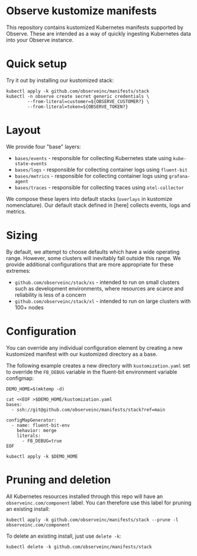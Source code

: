 # Observe kustomize manifests

This repository contains kustomized Kubernetes manifests supported by Observe.
These are intended as a way of quickly ingesting Kubernetes data into your
Observe instance.

# Quick setup

Try it out by installing our kustomized stack:

```
kubectl apply -k github.com/observeinc/manifests/stack
kubectl -n observe create secret generic credentials \
        --from-literal=customer=${OBSERVE_CUSTOMER?} \
        --from-literal=token=${OBSERVE_TOKEN?}
```

# Layout 

We provide four "base" layers:

- `bases/events` - responsible for collecting Kubernetes state using `kube-state-events`
- `bases/logs` - responsible for collecting container logs using `fluent-bit`
- `bases/metrics` - responsible for collecting container logs using `grafana-agent`
- `bases/traces` - responsible for collecting traces using `otel-collector`

We compose these layers into default stacks (`overlays` in kustomize
nomenclature). Our default stack defined in [here] collects events, logs and
metrics.

# Sizing

By default, we attempt to choose defaults which have a wide operating
range. However, some clusters will inevitably fall outside this range. We
provide additional configurations that are more appropriate for these extremes:

- `github.com/observeinc/stack/xs` - intended to run on small clusters such as development environments, where resources are scarce and reliability is less of a concern
- `github.com/observeinc/stack/xl` - intended to run on large clusters with 100+ nodes

# Configuration

You can override any individual configuration element by creating a new
kustomized manifest with our kustomized directory as a base.

The following example creates a new directory with `kustomization.yaml` set to
override the `FB_DEBUG` variable in the fluent-bit environment variable
configmap:

```
DEMO_HOME=$(mktemp -d)

cat <<EOF >$DEMO_HOME/kustomization.yaml
bases:
  - ssh://git@github.com/observeinc/manifests/stack?ref=main

configMapGenerator:
  - name: fluent-bit-env
    behavior: merge
    literals:
      - FB_DEBUG=true
EOF

kubectl apply -k $DEMO_HOME
```

# Pruning and deletion

All Kubernetes resources installed through this repo will have an
`observeinc.com/component` label. You can therefore use this label for pruning an existing install:

```
kubectl apply -k github.com/observeinc/manifests/stack --prune -l observeinc.com/component
```

To delete an existing install, just use `delete -k`:

```
kubectl delete -k github.com/observeinc/manifests/stack
```
